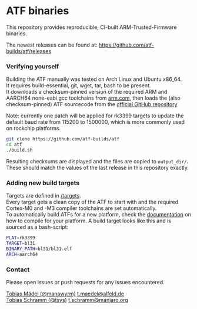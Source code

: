 # ATF binaries
This repository provides reproducible, CI-built ARM-Trusted-Firmware binaries.

The newest releases can be found at: 
https://github.com/atf-builds/atf/releases

### Verifying yourself
Building the ATF manually was tested on Arch Linux and Ubuntu x86_64.   
It requires build-essential, git, wget, tar, bash to be present.   
It downloads a checksum-pinned version of the required ARM and AARCH64 none-eabi gcc toolchains from [arm.com](https://developer.arm.com/tools-and-software/open-source-software/developer-tools/gnu-toolchain/gnu-a/downloads), then loads the (also checksum-pinned) ATF sourcecode from the [official GitHub repository](https://github.com/ARM-software/arm-trusted-firmware)

Note: currently one patch will be applied for rk3399 targets to update the default baud rate from 115200 to 1500000, which is more commonly used on rockchip platforms.

```bash
git clone https://github.com/atf-builds/atf
cd atf
./build.sh
```
Resulting checksums are displayed and the files are copied to `output_dir/`.   
These should match the values of the last release in this repository exactly. 

### Adding new build targets
Targets are defined in [/targets](https://github.com/atf-builds/atf/tree/master/targets).  
Every target gets a clean copy of the ATF to start with and the required Cortex-M0 and -M3 compiler toolchains are set automatically.  
To automatically build ATFs for a new platform, check the [documentation](https://trustedfirmware-a.readthedocs.io/en/latest/plat/index.html) on how to compile for your platform.
A build target looks like this and is sourced as a bash-script:
```bash
PLAT=rk3399
TARGET=bl31
BINARY_PATH=bl31/bl31.elf
ARCH=aarch64
```

### Contact
Please open issues or push requests for any issues encountered.  

[Tobias Mädel (@manawyrm)](https://twitter.com/Manawyrm ) <t.maedel@alfeld.de>  
[Tobias Schramm (@tsys)](https://twitter.com/Toble_Miner) <t.schramm@manjaro.org>  
